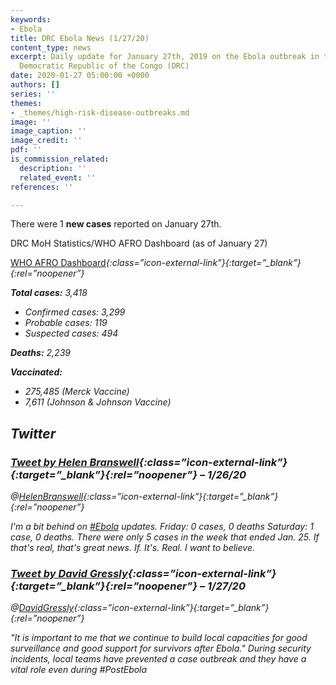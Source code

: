 ```yaml
---
keywords:
- Ebola
title: DRC Ebola News (1/27/20)
content_type: news
excerpt: Daily update for January 27th, 2019 on the Ebola outbreak in the eastern
  Democratic Republic of the Congo (DRC)
date: 2020-01-27 05:00:00 +0000
authors: []
series: ''
themes:
- _themes/high-risk-disease-outbreaks.md
image: ''
image_caption: ''
image_credit: ''
pdf: ''
is_commission_related:
  description: ''
  related_event: ''
references: ''

---
```

There were 1 **new cases** reported on January 27th.

DRC MoH Statistics/WHO AFRO Dashboard (as of January 27)

[WHO AFRO Dashboard](http://who.maps.arcgis.com/apps/opsdashboard/index.html#/e70c3804f6044652bc37cce7d8fcef6c)<i/>{:class=”icon-external-link”}{:target=”_blank”}{:rel=”noopener”}

**Total cases:** 3,418

* Confirmed cases: 3,299
* Probable cases: 119
* Suspected cases: 494

**Deaths:** 2,239

**Vaccinated:**

* 275,485 (Merck Vaccine)
* 7,611 (Johnson & Johnson Vaccine)

## Twitter

### [Tweet by Helen Branswell](https://twitter.com/HelenBranswell/status/1221568386867568641)<i/>{:class=”icon-external-link”}{:target=”_blank”}{:rel=”noopener”} – 1/26/20

@[HelenBranswell]()<i/>{:class=”icon-external-link”}{:target=”_blank”}{:rel=”noopener”}

I'm a bit behind on [#Ebola](https://twitter.com/hashtag/Ebola?src=hashtag_click) updates. Friday: 0 cases, 0 deaths Saturday: 1 case, 0 deaths. There were only 5 cases in the week that ended Jan. 25. If that's real, that's great news. If. It's. Real. I want to believe.

### [Tweet by David Gressly](https://twitter.com/DavidGressly/status/1221778152457981952)<i/>{:class=”icon-external-link”}{:target=”_blank”}{:rel=”noopener”} – 1/27/20

@[DavidGressly](https://twitter.com/DavidGressly?ref_src=twsrc%5Egoogle%7Ctwcamp%5Eserp%7Ctwgr%5Eauthor)<i/>{:class=”icon-external-link”}{:target=”_blank”}{:rel=”noopener”}

"It is important to me that we continue to build local capacities for good surveillance and good support for survivors after Ebola." During security incidents, local teams have prevented a case outbreak and they have a vital role even during #PostEbola